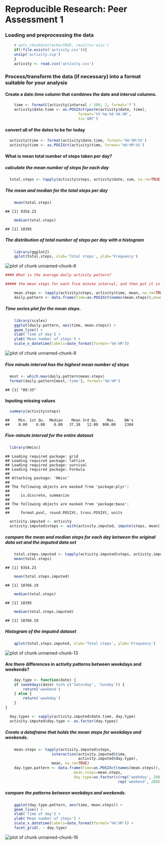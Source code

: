# Reproducible Research: Peer Assessment 1
### Loading and preprocessing the data

```r
    # opts_chunk$set(echo=TRUE, results='asis')
    if(!file.exists('activity.csv')){
    unzip('activity.zip')
    }
    activity <- read.csv('activity.csv')
```
### Process/transform the data (if necessary) into a format suitable for your analysis
#### Create a date.time column that combines the date and interval columns.

```r
    time <- formatC(activity$interval / 100, 2, format='f')
    activity$date.time <- as.POSIXct(paste(activity$date, time),
                                 format='%Y-%m-%d %H.%M',
                                 tz='GMT')
```
#### convert all of the dates to be for today

```r
  activity$time <- format(activity$date.time, format='%H:%M:%S')
  activity$time <- as.POSIXct(activity$time, format='%H:%M:%S')
```
#### What is mean total number of steps taken per day?
##### calculate the mean number of steps for each day

```r
  total.steps <- tapply(activity$steps, activity$date, sum, na.rm=TRUE)
```
##### The mean and median for the total steps per day

```r
    mean(total.steps)
```

```
## [1] 9354.23
```

```r
    median(total.steps)
```

```
## [1] 10395
```
##### The distribution of total number of steps per day with a histogram

```r
    library(ggplot2)
    qplot(total.steps, xlab='Total steps', ylab='Frequency')
```

![plot of chunk unnamed-chunk-6](figure/unnamed-chunk-6-1.png) 

```r
#### What is the average daily activity pattern?

##### the mean steps for each five minute interval, and then put it in a data frame
```

```r
    mean.steps <- tapply(activity$steps, activity$time, mean, na.rm=TRUE)
    daily.pattern <- data.frame(time=as.POSIXct(names(mean.steps)),mean.steps=mean.steps)
```
##### Time series plot for the mean steps.

```r
    library(scales)
    ggplot(daily.pattern, aes(time, mean.steps)) + 
    geom_line() +
    xlab('Time of day') +
    ylab('Mean number of steps') +
    scale_x_datetime(labels=date_format(format='%H:%M'))
```

![plot of chunk unnamed-chunk-8](figure/unnamed-chunk-8-1.png) 
##### Five minute interval has the highest mean number of steps

```r
  most <- which.max(daily.pattern$mean.steps)
  format(daily.pattern[most,'time'], format='%H:%M')
```

```
## [1] "08:35"
```
#### Inputing missing values

```r
  summary(activity$steps)
```

```
##    Min. 1st Qu.  Median    Mean 3rd Qu.    Max.    NA's 
##    0.00    0.00    0.00   37.38   12.00  806.00    2304
```
##### Five-minute interval for the entire dataset

```r
  library(Hmisc)
```

```
## Loading required package: grid
## Loading required package: lattice
## Loading required package: survival
## Loading required package: Formula
## 
## Attaching package: 'Hmisc'
## 
## The following objects are masked from 'package:plyr':
## 
##     is.discrete, summarize
## 
## The following objects are masked from 'package:base':
## 
##     format.pval, round.POSIXt, trunc.POSIXt, units
```

```r
  activity.imputed <- activity
  activity.imputed$steps <- with(activity.imputed, impute(steps, mean))
```
##### compare the mean and median steps for each day between the original data set and the imputed data set

```r
    total.steps.imputed <- tapply(activity.imputed$steps, activity.imputed$date, sum)
    mean(total.steps)
```

```
## [1] 9354.23
```

```r
    mean(total.steps.imputed)
```

```
## [1] 10766.19
```

```r
    median(total.steps)
```

```
## [1] 10395
```

```r
    median(total.steps.imputed)
```

```
## [1] 10766.19
```
##### Histogram of the imputed dataset

```r
    qplot(total.steps.imputed, xlab='Total steps', ylab='Frequency')
```

![plot of chunk unnamed-chunk-13](figure/unnamed-chunk-13-1.png) 


#### Are there differences in activity patterns between weekdays and weekends?

```r
    day.type <- function(date) {
    if (weekdays(date) %in% c('Saturday', 'Sunday')) {
        return('weekend')
    } else {
        return('weekday')
    }
}

  day.types <- sapply(activity.imputed$date.time, day.type)
  activity.imputed$day.type <- as.factor(day.types)
```
##### Create a dataframe that holds the mean steps for weekdays and weekends.

```r
    mean.steps <- tapply(activity.imputed$steps, 
                     interaction(activity.imputed$time,
                                 activity.imputed$day.type),
                     mean, na.rm=TRUE)
    day.type.pattern <- data.frame(time=as.POSIXct(names(mean.steps)),
                               mean.steps=mean.steps,
                               day.type=as.factor(c(rep('weekday', 288),
                                                   rep('weekend', 288))))                                                   
```
##### compare the patterns between weekdays and weekends.

```r
    ggplot(day.type.pattern, aes(time, mean.steps)) + 
    geom_line() +
    xlab('Time of day') +
    ylab('Mean number of steps') +
    scale_x_datetime(labels=date_format(format='%H:%M')) +
    facet_grid(. ~ day.type)
```

![plot of chunk unnamed-chunk-16](figure/unnamed-chunk-16-1.png) 




